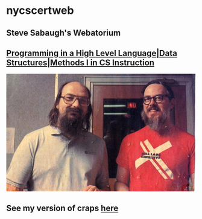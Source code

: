 # nycscertweb
## Steve Sabaugh's Webatorium
## [Programming in a High Level Language](/pages/programming.md)|[Data Structures](/pages/Data_Structures.md)|[Methods I in CS Instruction](/pages/methodsI.md)
![Ken Thompson and Dennis Ritchie credit:Computer History Museum](/images/Thompson_and_Ritchie_source_unknown.jpeg)
## See my version of craps [here](https://github.com/hunter-teacher-cert/cohort-3-prework-SAYbaw/blob/master/pre08/Craps.java)

